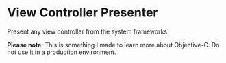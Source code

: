 # View Controller Presenter

Present any view controller from the system frameworks.

**Please note:** This is something I made to learn more about Objective-C. Do not use it in a production environment.
